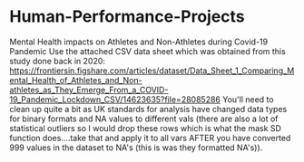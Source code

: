 # Human-Performance-Projects
Mental Health impacts on Athletes and Non-Athletes during Covid-19 Pandemic
Use the attached CSV data sheet which was obtained from this study done back in 2020: https://frontiersin.figshare.com/articles/dataset/Data_Sheet_1_Comparing_Mental_Health_of_Athletes_and_Non-athletes_as_They_Emerge_From_a_COVID-19_Pandemic_Lockdown_CSV/14623635?file=28085286
You'll need to clean up quite a bit as UK standards for analysis have changed data types for binary formats and NA values to different vals (there are also a lot of statistical outliers so I would drop these rows
which is what the mask SD function does....take that and apply it to all vars AFTER you have converted 999 values in the dataset to NA's (this is was they formatted NA's)).
